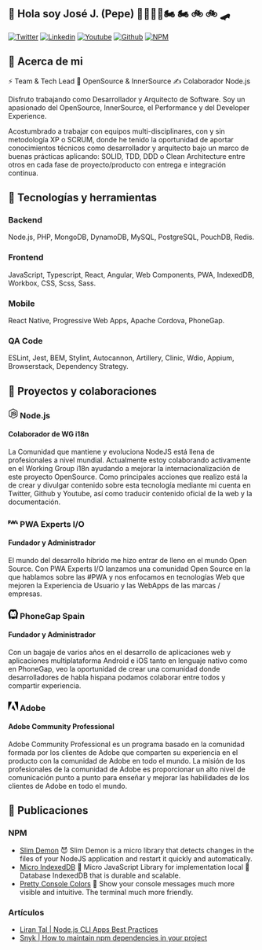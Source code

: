 ## 👋 Hola soy José J. (Pepe) 👨🏻‍💻🔬🏍 🏍️ 🚲 🚲 🛹

[![Twitter](https://img.shields.io/website?url=https%3A%2F%2Fx.com%2FJoseJ_PR&down_message=%20%20&style=flat-square&logo=x&label=JoseJ_PR&labelColor=%23000000&color=%23000000)](https://www.linkedin.com/in/josejpr/)
[![Linkedin](https://img.shields.io/website?url=https%3A%2F%2Fwww.linkedin.com%2Fin%2Fjosejpr&down_message=%20%20&style=flat-square&logo=linkedin&label=JoseJPR&labelColor=%230A66C2&color=%230A66C2)](https://www.linkedin.com/in/josejpr/)
[![Youtube](https://img.shields.io/website?url=https%3A%2F%2Fyoutube.com%2F%40JoseJPR&up_message=%20&down_message=%20%20&style=flat-square&logo=youtube&label=JoseJPR&labelColor=%23FF0000&color=%23FF0000)](https://www.youtube.com/@JoseJPR/)
[![Github](https://img.shields.io/website?url=https%3A%2F%2Fgithub.com%2FJoseJPR&up_message=%20&down_message=%20%20&style=flat-square&logo=github&label=JoseJPR&labelColor=%23181717&color=%23181717)](https://github.com/JoseJPR/)
[![NPM](https://img.shields.io/website?url=https%3A%2F%2Fwww.npmjs.com%2F~josejpr&up_message=%20&up_color=%23CB3837&style=flat-square&logo=npm&label=josejpr&labelColor=%23CB3837&color=%23CB3837)](https://www.npmjs.com/~josejpr)

## 📝 Acerca de mi

⚡️ Team & Tech Lead 🥑 OpenSource & InnerSource ✍️ Colaborador Node.js

Disfruto trabajando como Desarrollador y Arquitecto de Software. Soy un apasionado del OpenSource, InnerSource, el Performance y del Developer Experience.

Acostumbrado a trabajar con equipos multi-disciplinares, con y sin metodología XP o SCRUM, donde he tenido la oportunidad de aportar conocimientos técnicos como desarrollador y arquitecto bajo un marco de buenas prácticas aplicando: SOLID, TDD, DDD o Clean Architecture entre otros en cada fase de proyecto/producto con entrega e integración continua.

## 🔧 Tecnologías y herramientas

### Backend
Node.js, PHP, MongoDB, DynamoDB, MySQL, PostgreSQL, PouchDB, Redis.
### Frontend
JavaScript, Typescript, React, Angular, Web Components, PWA, IndexedDB, Workbox, CSS, Scss, Sass.
### Mobile
React Native, Progressive Web Apps, Apache Cordova, PhoneGap.
### QA Code
ESLint, Jest, BEM, Stylint, Autocannon, Artillery, Clinic, Wdio, Appium, Browserstack, Dependency Strategy.

## 📝 Proyectos y colaboraciones

### <img src="nodejs.svg" alt="PWA Experts" width="20"/> Node.js
#### Colaborador de WG i18n
La Comunidad que mantiene y evoluciona NodeJS está llena de profesionales a nivel mundial. Actualmente estoy colaborando activamente en el Working Group i18n ayudando a mejorar la internacionalización de este proyecto OpenSource. Como principales acciones que realizo está la de crear y divulgar contenido sobre esta tecnología mediante mi cuenta en Twitter, Github y Youtube, así como traducir contenido oficial de la web y la documentación.

### <img src="pwa.svg" alt="PWA Experts" width="20"/> PWA Experts I/O
#### Fundador y Administrador
El mundo del desarrollo híbrido me hizo entrar de lleno en el mundo Open Source. Con PWA Experts I/O lanzamos una comunidad Open Source en la que hablamos sobre las #PWA y nos enfocamos en tecnologías Web que mejoren la Experiencia de Usuario y las WebApps de las marcas / empresas.

### <img src="cordova.svg" alt="Apache Cordova" width="20"/> PhoneGap Spain
#### Fundador y Administrador
Con un bagaje de varios años en el desarrollo de aplicaciones web y aplicaciones multiplataforma Android e iOS tanto en lenguaje nativo como en PhoneGap, veo la oportunidad de crear una comunidad donde desarrolladores de habla hispana podamos colaborar entre todos y compartir experiencia.

### <img src="adobe.svg" alt="Apache Cordova" width="20"/> Adobe
#### Adobe Community Professional
Adobe Community Professional es un programa basado en la comunidad formada por los clientes de Adobe que comparten su experiencia en el producto con la comunidad de Adobe en todo el mundo. La misión de los profesionales de la comunidad de Adobe es proporcionar un alto nivel de comunicación punto a punto para enseñar y mejorar las habilidades de los clientes de Adobe en todo el mundo.

## 📝 Publicaciones

### NPM
* [Slim Demon](...) 😈 Slim Demon is a micro library that detects changes in the files of your NodeJS application and restart it quickly and automatically.
* [Micro IndexedDB](...) 💎 Micro JavaScript Library for implementation local 💾 Database IndexedDB that is durable and scalable.
* [Pretty Console Colors](...) 🌈 Show your console messages much more visible and intuitive. The terminal much more friendly.

### Artículos
* [Liran Tal | Node.js CLI Apps Best Practices](https://github.com/lirantal/nodejs-cli-apps-best-practices)
* [Snyk | How to maintain npm dependencies in your project](https://snyk.io/blog/how-to-maintain-npm-dependencies-in-your-project/)
